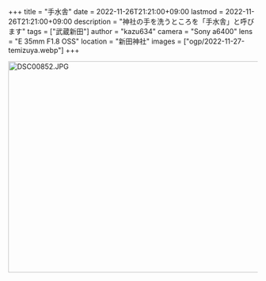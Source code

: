 +++
title = "手水舎"
date = 2022-11-26T21:21:00+09:00
lastmod = 2022-11-26T21:21:00+09:00
description = "神社の手を洗うところを「手水舎」と呼びます"
tags = ["武蔵新田"]
author = "kazu634"
camera = "Sony a6400"
lens = "E 35mm F1.8 OSS"
location = "新田神社"
images = ["ogp/2022-11-27-temizuya.webp"]
+++

<a data-flickr-embed="true" href="https://www.flickr.com/photos/42332031@N02/52524592196/in/dateposted/" title="DSC00852.JPG"><img src="https://live.staticflickr.com/65535/52524592196_8f3f47763a_z.jpg" width="640" height="427" alt="DSC00852.JPG"></a><script async src="//embedr.flickr.com/assets/client-code.js" charset="utf-8"></script>
